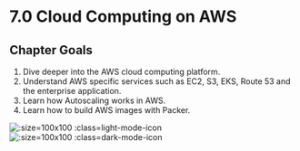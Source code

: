 # 7.0 Cloud Computing on AWS

## Chapter Goals
 1. Dive deeper into the AWS cloud computing platform.
 2. Understand AWS specific services such as EC2, S3, EKS, Route 53 and the enterprise application.
 3. Learn how Autoscaling works in AWS.
 4. Learn how to build AWS images with Packer.

![](../img/goals_light.svg ':size=100x100 :class=light-mode-icon')
![](../img/goals_dark.svg ':size=100x100 :class=dark-mode-icon')

